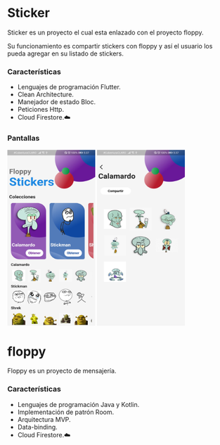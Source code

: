 # Sticker

Sticker es un proyecto el cual esta enlazado con el proyecto floppy.

Su funcionamiento es compartir stickers con floppy y así el usuario los pueda agregar en su listado de stickers.

<h3>Características</h3>

  - Lenguajes de programación Flutter.
  - Clean Architecture.
  - Manejador de estado Bloc.
  - Peticiones Http.
  - Cloud Firestore.☁️

<h3>Pantallas</h3>
 
<p align="start"> 
  <img  src="https://github.com/estarly07/floppy/blob/develop/screenshots/sticker_menu.jpg?raw=true" width="200" height="400"  title="hover text"> 
  <img src="https://github.com/estarly07/floppy/blob/develop/screenshots/sticker_collection.jpg?raw=true" width="200" height="400"  alt="accessibility text">
</p>

# floppy

Floppy es un proyecto de mensajería.

<h3>Características</h3>

  - Lenguajes de programación Java y Kotlin.
  - Implementación de patrón Room. 
  - Arquitectura MVP.
  - Data-binding.
  - Cloud Firestore.☁️
  
